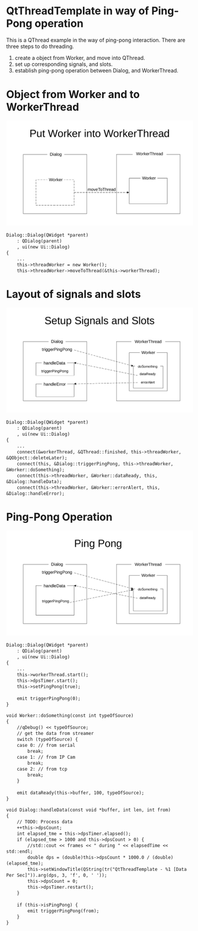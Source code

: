 # QtThreadTemplate in way of Ping-Pong operation
This is a QThread example in the way of ping-pong interaction.
There are three steps to do threading.
1. create a object from Worker, and move into QThread.
2. set up corresponding signals, and slots.
3. establish ping-pong operation between Dialog, and WorkerThread.

# Object from Worker and to WorkerThread
![plot](./images/worker_thread.png)

```
Dialog::Dialog(QWidget *parent)
    : QDialog(parent)
    , ui(new Ui::Dialog)
{
    ...
    this->threadWorker = new Worker();
    this->threadWorker->moveToThread(&this->workerThread);
```

# Layout of signals and slots
![plot](./images/signals_slots.png)

```
Dialog::Dialog(QWidget *parent)
    : QDialog(parent)
    , ui(new Ui::Dialog)
{
    ...
    connect(&workerThread, &QThread::finished, this->threadWorker, &QObject::deleteLater);
    connect(this, &Dialog::triggerPingPong, this->threadWorker, &Worker::doSomething);
    connect(this->threadWorker, &Worker::dataReady, this, &Dialog::handleData);
    connect(this->threadWorker, &Worker::errorAlert, this, &Dialog::handleError);
```

# Ping-Pong Operation
![plot](./images/ping_pong.png)

```
Dialog::Dialog(QWidget *parent)
    : QDialog(parent)
    , ui(new Ui::Dialog)
{
    ...
    this->workerThread.start();
    this->dpsTimer.start();
    this->setPingPong(true);

    emit triggerPingPong(0);
}
```

```
void Worker::doSomething(const int typeOfSource)
{
    //qDebug() << typeOfSource;
    // get the data from streamer
    switch (typeOfSource) {
    case 0: // from serial
        break;
    case 1: // from IP Cam
        break;
    case 2: // from tcp
        break;
    }

    emit dataReady(this->buffer, 100, typeOfSource);
}
```

```
void Dialog::handleData(const void *buffer, int len, int from)
{
    // TODO: Process data
    ++this->dpsCount;
    int elapsed_tme = this->dpsTimer.elapsed();
    if (elapsed_tme > 1000 and this->dpsCount > 0) {
        //std::cout << frames << " during " << elapsedTime << std::endl;
        double dps = (double)this->dpsCount * 1000.0 / (double)(elapsed_tme);
        this->setWindowTitle(QString(tr("QtThreadTemplate - %1 [Data Per Sec]")).arg(dps, 3, 'f', 0, ' '));
        this->dpsCount = 0;
        this->dpsTimer.restart();
    }

    if (this->isPingPong) {
        emit triggerPingPong(from);
    }
}
```
